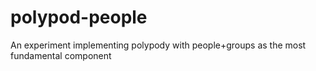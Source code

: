 # polypod-people
An experiment implementing polypody with people+groups as the most fundamental component
